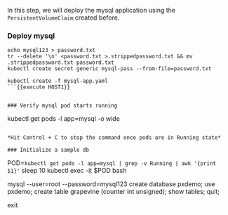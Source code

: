 In this step, we will deploy the mysql application using the `PersistentVolumeClaim` created before.

### Deploy mysql

```
echo mysql123 > password.txt
tr --delete '\n' <password.txt >.strippedpassword.txt && mv .strippedpassword.txt password.txt
kubectl create secret generic mysql-pass --from-file=password.txt

kubectl create -f mysql-app.yaml
```{{execute HOST1}}


### Verify mysql pod starts running

```
kubectl get pods -l app=mysql -o wide
```{{execute HOST1}}

*Hit Control + C to stop the command once pods are in Running state*

### Initialize a sample db

```
POD=`kubectl get pods -l app=mysql | grep -v Running | awk '{print $1}'`
sleep 10
kubectl exec -it $POD bash

mysql --user=root --password=mysql123
create database pxdemo;
use pxdemo;
create table grapevine (counter int unsigned);
show tables;
quit;

exit
```{{execute HOST1}}

